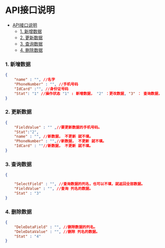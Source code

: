 
# API接口说明

- [API接口说明](#api%e6%8e%a5%e5%8f%a3%e8%af%b4%e6%98%8e)
    - [1. 新增数据](#1-%e6%96%b0%e5%a2%9e%e6%95%b0%e6%8d%ae)
    - [2. 更新数据](#2-%e6%9b%b4%e6%96%b0%e6%95%b0%e6%8d%ae)
    - [3. 查询数据](#3-%e6%9f%a5%e8%af%a2%e6%95%b0%e6%8d%ae)
    - [4. 删除数据](#4-%e5%88%a0%e9%99%a4%e6%95%b0%e6%8d%ae)



### 1. 新增数据

```Json
{
    "name" : "", //名字
    "PhoneNumber" : "", //手机号码
    "IdCard" :"", //身份证号码
    "Stat": "1" //操作状态 "1" : 新增数据， "2" ：更改数据, "3" ： 查询数据， "4" : 删除数据
}
```

### 2. 更新数据

```Json
{
    "FieldValue" : "" ,//要更新数据的手机号码。
    "Stat":"2",
    "name" : "", //新数据， 不更新 就不填。
    "PhoneNumber" : "",//新数据， 不更新 就不填。
    "IdCard" : ""//新数据， 不更新 就不填。
}
```

### 3. 查询数据

```Json
{

    "SelectField" : "", //查询数据的列名，也可以不填，就返回全部数据。
    "FieldValue" : "", //查询 列名的数据。
    "Stat" : "3"
}
```

### 4. 删除数据

```Json
{
    "DeleDataField" : "", //删除数据的列名。
    "DeleDataValue" : "", //删除 列名的数据。
    "Stat" : "4"
}
```